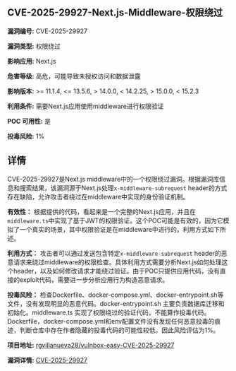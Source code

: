 ## CVE-2025-29927-Next.js-Middleware-权限绕过

**漏洞编号:** CVE-2025-29927

**漏洞类型:** 权限绕过

**影响应用:** Next.js

**危害等级:** 高危，可能导致未授权访问和数据泄露

**影响版本:** >= 11.1.4, <= 13.5.6, > 14.0.0, < 14.2.25, > 15.0.0, < 15.2.3

**利用条件:** 需要Next.js应用使用middleware进行权限验证

**POC 可用性:** 是

**投毒风险:** 1%

## 详情

CVE-2025-29927是Next.js middleware中的一个权限绕过漏洞。根据漏洞库信息和搜索结果，该漏洞源于Next.js处理`x-middleware-subrequest` header的方式存在缺陷，允许攻击者绕过在middleware中实现的身份验证机制。

**有效性：** 根据提供的代码，看起来是一个完整的Next.js应用，并且在`middleware.ts`中实现了基于JWT的权限验证。这个POC可能是有效的，因为它模拟了一个真实的场景，其中权限验证是在middleware中进行的。利用方式如下所述。

**利用方式：**
攻击者可以通过发送包含特定`x-middleware-subrequest` header的恶意请求来绕过middleware的权限检查。具体利用方式需要分析Next.js如何处理这个header，以及如何修改请求才能绕过验证。由于POC只提供应用代码，没有直接的exploit代码，需要进一步分析应用行为构造恶意请求。

**投毒风险：**
检查Dockerfile、docker-compose.yml、docker-entrypoint.sh等文件，没有发现明显的恶意代码。docker-entrypoint.sh 主要负责数据库迁移和初始化。middleware.ts 实现了权限绕过的验证代码，不能算作投毒代码。Dockerfile，docker-compose.yml和env配置文件没有发现任何恶意投毒的痕迹，判断仓库中存在作者隐藏的投毒代码的可能性较低，因此风险评估为1%。

**项目地址:** [rgvillanueva28/vulnbox-easy-CVE-2025-29927](https://github.com/rgvillanueva28/vulnbox-easy-CVE-2025-29927)

**漏洞详情:** [CVE-2025-29927](https://nvd.nist.gov/vuln/detail/CVE-2025-29927)
